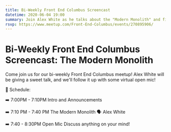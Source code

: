 ```yaml
---
title: Bi-Weekly Front End Columbus Screencast
datetime: 2020-06-04 19:00
summary: Join Alex White as he talks about the "Modern Monolith" and finding the perfect balance between old and new.
rsvp: https://www.meetup.com/Front-End-Columbus/events/270895906/
---
```

# Bi-Weekly Front End Columbus Screencast: The Modern Monolith

Come join us for our bi-weekly Front End Columbus meetup! Alex White will be giving a sweet talk, and we'll follow it up with some virtual open mic!

📅 Schedule:

➡️ 7:00PM - 7:10PM
Intro and Announcements

➡️ 7:10 PM - 7:40 PM
The Modern Monolith
🗣 Alex White

➡️ 7:40 - 8:30PM
Open Mic
Discuss anything on your mind!
